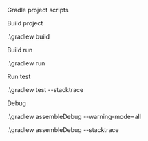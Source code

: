 Gradle project scripts

Build project

.\gradlew build

Build run

.\gradlew run

Run test

.\gradlew test --stacktrace

Debug

.\gradlew assembleDebug  --warning-mode=all

.\gradlew assembleDebug  --stacktrace 
